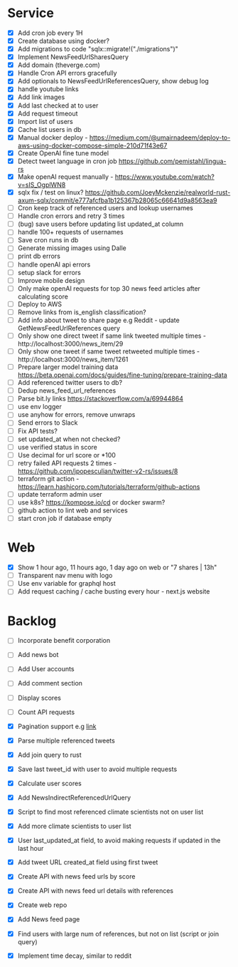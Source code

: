 # Service
- [x] Add cron job every 1H
- [x] Create database using docker?
- [x] Add migrations to code "sqlx::migrate!("./migrations")"
- [x] Implement NewsFeedUrlSharesQuery
- [x] Add domain (theverge.com)
- [x] Handle Cron API errors gracefully
- [x] Add optionals to NewsFeedUrlReferencesQuery, show debug log
- [x] handle youtube links
- [x] Add link images
- [x] Add last checked at to user
- [x] Add request timeout
- [x] Import list of users
- [x] Cache list users in db
- [x] Manual docker deploy - https://medium.com/@umairnadeem/deploy-to-aws-using-docker-compose-simple-210d71f43e67
- [x] Create OpenAI fine tune model
- [x] Detect tweet language in cron job https://github.com/pemistahl/lingua-rs
- [x] Make openAI request manually - https://www.youtube.com/watch?v=sIS_OgplWN8
- [x] sqlx fix / test on linux?  https://github.com/JoeyMckenzie/realworld-rust-axum-sqlx/commit/e777afcfba1b125367b28065c66641d9a8563ea9
- [ ] Cron keep track of referenced users and lookup usernames
- [ ] Handle cron errors and retry 3 times
- [ ] (bug) save users before updating list updated_at column
- [ ] handle 100+ requests of usernames
- [ ] Save cron runs in db
- [ ] Generate missing images using Dalle
- [ ] print db errors
- [ ] handle openAI api errors
- [ ] setup slack for errors
- [ ] Improve mobile design
- [ ] Only make openAI requests for top 30 news feed articles after calculating score
- [ ] Deploy to AWS
- [ ] Remove links from is_english classification?
- [ ] Add info about tweet to share page e.g Reddit - update GetNewsFeedUrlReferences query
- [ ] Only show one direct tweet if same link tweeted multiple times - http://localhost:3000/news_item/29
- [ ] Only show one tweet if same tweet retweeted multiple times - http://localhost:3000/news_item/1261
- [ ] Prepare larger model training data https://beta.openai.com/docs/guides/fine-tuning/prepare-training-data
- [ ] Add referenced twitter users to db?
- [ ] Dedup news_feed_url_references
- [ ] Parse bit.ly links https://stackoverflow.com/a/69944864
- [ ] use env logger
- [ ] use anyhow for errors, remove unwraps
- [ ] Send errors to Slack 
- [ ] Fix API tests?
- [ ] set updated_at when not checked?
- [ ] use verified status in score
- [ ] Use decimal for url score or *100 
- [ ] retry failed API requests 2 times - https://github.com/jpopesculian/twitter-v2-rs/issues/8
- [ ] terraform git action - https://learn.hashicorp.com/tutorials/terraform/github-actions
- [ ] update terraform admin user 
- [ ] use k8s? https://kompose.io/cd or docker swarm?
- [ ] github action to lint web and services
- [ ] start cron job if database empty

# Web
- [x] Show 1 hour ago, 11 hours ago, 1 day ago on web or "7 shares | 13h"
- [ ] Transparent nav menu with logo
- [ ] Use env variable for graphql host
- [ ] Add request caching / cache busting every hour - next.js website

# Backlog

- [ ] Incorporate benefit corporation
- [ ] Add news bot 
- [ ] Add User accounts
- [ ] Add comment section
- [ ] Display scores
- [ ] Count API requests


- [x] Pagination support e.g [link](https://github.com/ekuinox/mikage/blob/7c96ae27021a6e9236a8408a05ea15efdf59f291/src/twitter.rs)
- [x] Parse multiple referenced tweets
- [x] Add join query to rust
- [x] Save last tweet_id with user to avoid multiple requests
- [x] Calculate user scores
- [x] Add NewsIndirectReferencedUrlQuery
- [x] Script to find most referenced climate scientists not on user list
- [x] Add more climate scientists to user list
- [x] User last_updated_at field, to avoid making requests if updated in the last hour
- [x] Add tweet URL created_at field using first tweet
- [x] Create API with news feed urls by score
- [x] Create API with news feed url details with references
- [x] Create web repo
- [x] Add News feed page
- [x] Find users with large num of references, but not on list (script or join query)
- [x] Implement time decay, similar to reddit
